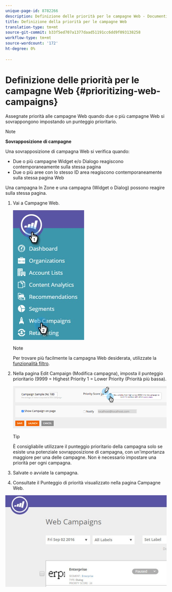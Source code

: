 ```yaml
---
unique-page-id: 8782266
description: Definizione delle priorità per le campagne Web - Documenti Marketo - Documentazione prodotto
title: Definizione della priorità per le campagne Web
translation-type: tm+mt
source-git-commit: b33f5ed707a1377daad51191cc6dd9f093138258
workflow-type: tm+mt
source-wordcount: '172'
ht-degree: 0%

---
```



# Definizione delle priorità per le campagne Web {#prioritizing-web-campaigns}

Assegnate priorità alle campagne Web quando due o più campagne Web si sovrappongono impostando un punteggio prioritario.

>[!NOTE]
>
>**Sovrapposizione di campagne**
>
>Una sovrapposizione di campagna Web si verifica quando:
>
>* Due o più campagne Widget e/o Dialogo reagiscono contemporaneamente sulla stessa pagina
>* Due o più aree con lo stesso ID area reagiscono contemporaneamente sulla stessa pagina Web

>
>
Una campagna In Zone e una campagna (Widget o Dialog) possono reagire sulla stessa pagina.

1. Vai a Campagne Web.

   ![](assets/web-campaigns-hand-6.jpg)

   >[!NOTE]
   >
   >Per trovare più facilmente la campagna Web desiderata, utilizzate la [funzionalità filtro](/help/marketo/product-docs/web-personalization/working-with-web-campaigns/filter-web-campaigns.md).

1. Nella pagina Edit Campaign (Modifica campagna), imposta il punteggio prioritario (9999 = Highest Priority 1 = Lower Priority (Priorità più bassa).

   ![](assets/image2015-7-9-20-3a20-3a58.png)

   >[!TIP]
   >
   >È consigliabile utilizzare il punteggio prioritario della campagna solo se esiste una potenziale sovrapposizione di campagna, con un&#39;importanza maggiore per una delle campagne. Non è necessario impostare una priorità per ogni campagna.

1. Salvate o avviate la campagna.

1. Consultate il Punteggio di priorità visualizzato nella pagina Campagne Web.

![](assets/web-campaign-priority-score.jpg)
